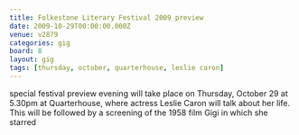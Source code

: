 ```yaml
---
title: Folkestone Literary Festival 2009 preview
date: 2009-10-29T00:00:00.000Z
venue: v2879
categories: gig
board: 8
layout: gig
tags: [thursday, october, quarterhouse, leslie caron]
---
```

special festival preview evening will take place on Thursday, October 29 at 5.30pm at Quarterhouse, where actress Leslie Caron will talk about her life. This will be followed by a screening of the 1958 film Gigi in which she starred